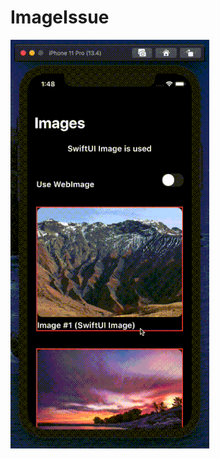 # ImageIssue
![Screen video](https://github.com/stefangerard/ImageIssue/blob/master/ScreenVideoOptimized.gif?raw=true)
